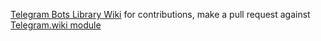 [Telegram Bots Library Wiki](https://github.com/rubenlagus/TelegramBots) for contributions, make a pull request against [Telegram.wiki module](https://github.com/rubenlagus/TelegramBots/tree/dev/TelegramBots.wiki)